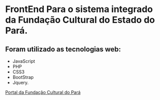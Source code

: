 # FrontEnd Para o sistema integrado da Fundação Cultural do Estado do Pará.

## Foram utilizado as tecnologias web: 
* JavaScript
* PHP
* CSS3
* BootStrap
* Jquery.

[Portal da Fundação Cultural do Pará](http://fcp.pa.gov.br/)



